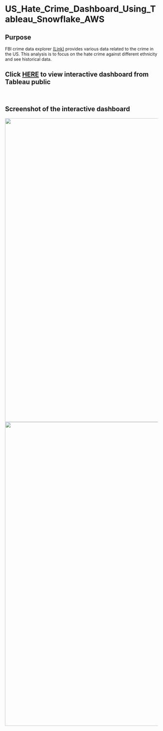 # US_Hate_Crime_Dashboard_Using_Tableau_Snowflake_AWS

## Purpose

FBI crime data explorer [(Link)](https://crime-data-explorer.fr.cloud.gov/pages/home) provides various data related to the crime in the US. This analysis is to focus on the hate crime against different ethnicity and see historical data.
<br>

## Click [HERE](https://public.tableau.com/views/hate_crime_tableau_workbook/Dashboard1?:language=en-US&:display_count=n&:origin=viz_share_link) to view interactive dashboard from Tableau public
<br>

## Screenshot of the interactive dashboard

<img src="https://github.com/brandon-park/Snowflake_Tableau_Hate_Crime_Dashboard/blob/main/architecture.png?raw=true" width="1000">


<img src="https://github.com/brandon-park/Snowflake_Tableau_Hate_Crime_Dashboard/blob/main/dashboard_demo.gif?raw=true" width="1000">
